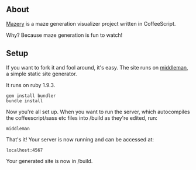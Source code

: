 ## About

[Mazery](http://mazery.sjackson.net) is a maze generation visualizer project written in CoffeeScript.

Why? Because maze generation is fun to watch!

## Setup

If you want to fork it and fool around, it's easy. The site runs on [middleman](https://github.com/tdreyno/middleman),
a simple static site generator.

It runs on ruby 1.9.3.

    gem install bundler
    bundle install
  
Now you're all set up. When you want to run the server, which autocompiles the coffeescript/sass etc files into /build
as they're edited, run:

    middleman
  
That's it! Your server is now running and can be accessed at:

    localhost:4567

Your generated site is now in /build.
